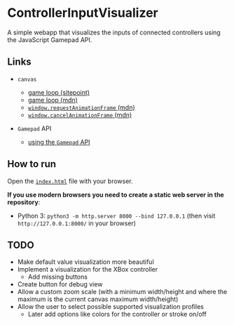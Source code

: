 # ControllerInputVisualizer
A simple webapp that visualizes the inputs of connected controllers using the JavaScript Gamepad API.

## Links

- `canvas`
  - [game loop (sitepoint)](https://www.sitepoint.com/quick-tip-game-loop-in-javascript/)
  - [game loop (mdn)](https://developer.mozilla.org/en-US/docs/Games/Anatomy)
  - [`window.requestAnimationFrame` (mdn)](https://developer.mozilla.org/en-US/docs/Web/API/Window/requestAnimationFrame)
  - [`window.cancelAnimationFrame` (mdn)](https://developer.mozilla.org/en-US/docs/Web/API/Window/cancelAnimationFrame)

- `Gamepad` API
  - [using the `Gamepad` API](https://developer.mozilla.org/en-US/docs/Web/API/Gamepad_API/Using_the_Gamepad_API)

## How to run

Open the [`index.html`](index.html) file with your browser.

**If you use modern browsers you need to create a static web server in the repository**:

- Python 3: `python3 -m http.server 8000 --bind 127.0.0.1` (then visit `http://127.0.0.1:8000/` in your browser)

## TODO

- Make default value visualization more beautiful
- Implement a visualization for the XBox controller
  - Add missing buttons
- Create button for debug view
- Allow a custom zoom scale (with a minimum width/height and where the maximum is the current canvas maximum width/height)
- Allow the user to select possible supported visualization profiles
  - Later add options like colors for the controller or stroke on/off
